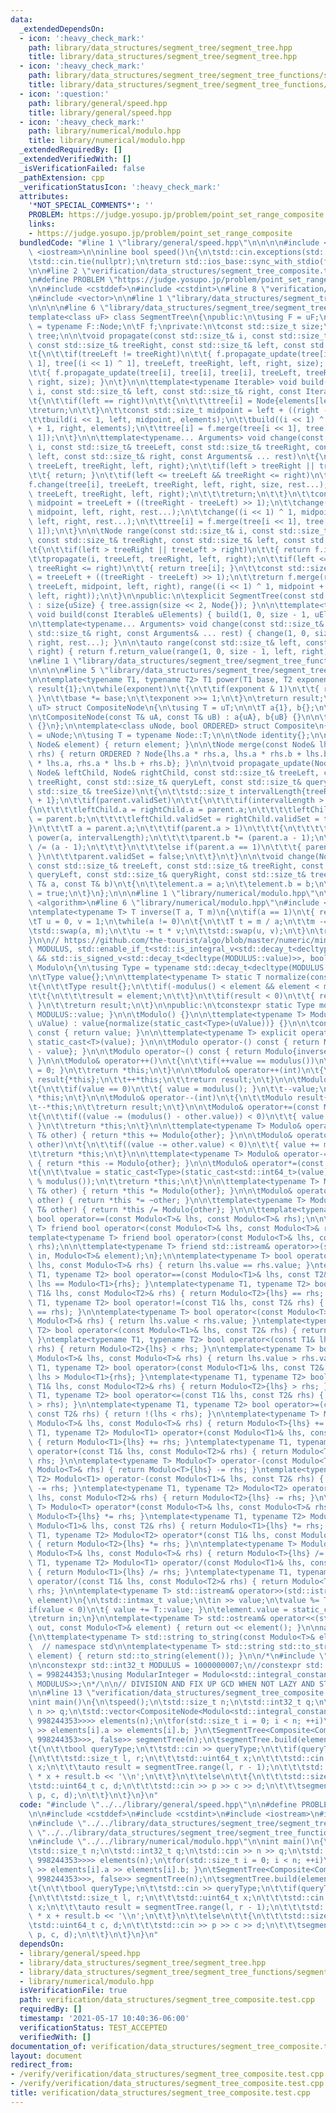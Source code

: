 ```yaml
---
data:
  _extendedDependsOn:
  - icon: ':heavy_check_mark:'
    path: library/data_structures/segment_tree/segment_tree.hpp
    title: library/data_structures/segment_tree/segment_tree.hpp
  - icon: ':heavy_check_mark:'
    path: library/data_structures/segment_tree/segment_tree_functions/segment_tree_composite.hpp
    title: library/data_structures/segment_tree/segment_tree_functions/segment_tree_composite.hpp
  - icon: ':question:'
    path: library/general/speed.hpp
    title: library/general/speed.hpp
  - icon: ':heavy_check_mark:'
    path: library/numerical/modulo.hpp
    title: library/numerical/modulo.hpp
  _extendedRequiredBy: []
  _extendedVerifiedWith: []
  _isVerificationFailed: false
  _pathExtension: cpp
  _verificationStatusIcon: ':heavy_check_mark:'
  attributes:
    '*NOT_SPECIAL_COMMENTS*': ''
    PROBLEM: https://judge.yosupo.jp/problem/point_set_range_composite
    links:
    - https://judge.yosupo.jp/problem/point_set_range_composite
  bundledCode: "#line 1 \"library/general/speed.hpp\"\n\n\n\n#include <ios>\n#include\
    \ <iostream>\n\ninline bool speed()\n{\n\tstd::cin.exceptions(std::istream::failbit);\n\
    \tstd::cin.tie(nullptr);\n\treturn std::ios_base::sync_with_stdio(false);\n}\n\
    \n\n#line 2 \"verification/data_structures/segment_tree_composite.test.cpp\"\n\
    \n#define PROBLEM \"https://judge.yosupo.jp/problem/point_set_range_composite\"\
    \n\n#include <cstddef>\n#include <cstdint>\n#line 8 \"verification/data_structures/segment_tree_composite.test.cpp\"\
    \n#include <vector>\n\n#line 1 \"library/data_structures/segment_tree/segment_tree.hpp\"\
    \n\n\n\n#line 6 \"library/data_structures/segment_tree/segment_tree.hpp\"\n\n\
    template<class uF> class SegmentTree\n{\npublic:\n\tusing F = uF;\n\tusing Node\
    \ = typename F::Node;\n\tF f;\nprivate:\n\tconst std::size_t size;\n\tstd::vector<Node>\
    \ tree;\n\n\tvoid propagate(const std::size_t& i, const std::size_t& treeLeft,\
    \ const std::size_t& treeRight, const std::size_t& left, const std::size_t& right)\n\
    \t{\n\t\tif(treeLeft != treeRight)\n\t\t{ f.propagate_update(tree[i], tree[i <<\
    \ 1], tree[(i << 1) ^ 1], treeLeft, treeRight, left, right, size); }\n\t\telse\n\
    \t\t{ f.propagate_update(tree[i], tree[i], tree[i], treeLeft, treeRight, left,\
    \ right, size); }\n\t}\n\n\ttemplate<typename Iterable> void build(const std::size_t&\
    \ i, const std::size_t& left, const std::size_t& right, const Iterable& elements)\n\
    \t{\n\t\tif(left == right)\n\t\t{\n\t\t\ttree[i] = Node{elements[left]};\n\t\t\
    \treturn;\n\t\t}\n\t\tconst std::size_t midpoint = left + ((right - left) >> 1);\n\
    \t\tbuild(i << 1, left, midpoint, elements);\n\t\tbuild((i << 1) ^ 1, midpoint\
    \ + 1, right, elements);\n\t\ttree[i] = f.merge(tree[i << 1], tree[(i << 1) ^\
    \ 1]);\n\t}\n\n\ttemplate<typename... Arguments> void change(const std::size_t&\
    \ i, const std::size_t& treeLeft, const std::size_t& treeRight, const std::size_t&\
    \ left, const std::size_t& right, const Arguments& ... rest)\n\t{\n\t\tpropagate(i,\
    \ treeLeft, treeRight, left, right);\n\t\tif(left > treeRight || treeLeft > right)\n\
    \t\t{ return; }\n\t\tif(left <= treeLeft && treeRight <= right)\n\t\t{\n\t\t\t\
    f.change(tree[i], treeLeft, treeRight, left, right, size, rest...);\n\t\t\tpropagate(i,\
    \ treeLeft, treeRight, left, right);\n\t\t\treturn;\n\t\t}\n\t\tconst std::size_t\
    \ midpoint = treeLeft + ((treeRight - treeLeft) >> 1);\n\t\tchange(i << 1, treeLeft,\
    \ midpoint, left, right, rest...);\n\t\tchange((i << 1) ^ 1, midpoint + 1, treeRight,\
    \ left, right, rest...);\n\t\ttree[i] = f.merge(tree[i << 1], tree[(i << 1) ^\
    \ 1]);\n\t}\n\n\tNode range(const std::size_t& i, const std::size_t& treeLeft,\
    \ const std::size_t& treeRight, const std::size_t& left, const std::size_t& right)\n\
    \t{\n\t\tif(left > treeRight || treeLeft > right)\n\t\t{ return f.identity; }\n\
    \t\tpropagate(i, treeLeft, treeRight, left, right);\n\t\tif(left <= treeLeft &&\
    \ treeRight <= right)\n\t\t{ return tree[i]; }\n\t\tconst std::size_t midpoint\
    \ = treeLeft + ((treeRight - treeLeft) >> 1);\n\t\treturn f.merge(range(i << 1,\
    \ treeLeft, midpoint, left, right), range((i << 1) ^ 1, midpoint + 1, treeRight,\
    \ left, right));\n\t}\n\npublic:\n\texplicit SegmentTree(const std::size_t& uSize)\
    \ : size{uSize} { tree.assign(size << 2, Node{}); }\n\n\ttemplate<typename Iterable>\
    \ void build(const Iterable& uElements) { build(1, 0, size - 1, uElements); }\n\
    \n\ttemplate<typename... Arguments> void change(const std::size_t& left, const\
    \ std::size_t& right, const Arguments& ... rest) { change(1, 0, size - 1, left,\
    \ right, rest...); }\n\n\tauto range(const std::size_t& left, const std::size_t&\
    \ right) { return f.return_value(range(1, 0, size - 1, left, right)); }\n};\n\n\
    \n#line 1 \"library/data_structures/segment_tree/segment_tree_functions/segment_tree_composite.hpp\"\
    \n\n\n\n#line 5 \"library/data_structures/segment_tree/segment_tree_functions/segment_tree_composite.hpp\"\
    \n\ntemplate<typename T1, typename T2> T1 power(T1 base, T2 exponent)\n{\n\tT1\
    \ result{1};\n\twhile(exponent)\n\t{\n\t\tif(exponent & 1)\n\t\t{ result *= base;\
    \ }\n\t\tbase *= base;\n\t\texponent >>= 1;\n\t}\n\treturn result;\n}\n\ntemplate<typename\
    \ uT> struct CompositeNode\n{\n\tusing T = uT;\n\n\tT a{1}, b{};\n\tbool validSet{};\n\
    \n\tCompositeNode(const T& uA, const T& uB) : a{uA}, b{uB} {}\n\n\tCompositeNode()\
    \ {}\n};\n\ntemplate<class uNode, bool ORDERED> struct Composite\n{\n\tusing Node\
    \ = uNode;\n\tusing T = typename Node::T;\n\n\tNode identity{};\n\n\tNode return_value(const\
    \ Node& element) { return element; }\n\n\tNode merge(const Node& lhs, const Node&\
    \ rhs) { return ORDERED ? Node{lhs.a * rhs.a, lhs.a * rhs.b + lhs.b} : Node{rhs.a\
    \ * lhs.a, rhs.a * lhs.b + rhs.b}; }\n\n\tvoid propagate_update(Node& parent,\
    \ Node& leftChild, Node& rightChild, const std::size_t& treeLeft, const std::size_t&\
    \ treeRight, const std::size_t& queryLeft, const std::size_t& queryRight, const\
    \ std::size_t& treeSize)\n\t{\n\t\tstd::size_t intervalLength{treeRight - treeLeft\
    \ + 1};\n\t\tif(parent.validSet)\n\t\t{\n\t\t\tif(intervalLength > 1)\n\t\t\t\
    {\n\t\t\t\tleftChild.a = rightChild.a = parent.a;\n\t\t\t\tleftChild.b = rightChild.b\
    \ = parent.b;\n\t\t\t\tleftChild.validSet = rightChild.validSet = true;\n\t\t\t\
    }\n\t\t\tT a = parent.a;\n\t\t\tif(parent.a > 1)\n\t\t\t{\n\t\t\t\tparent.a =\
    \ power(a, intervalLength);\n\t\t\t\tparent.b *= (parent.a - 1);\n\t\t\t\tparent.b\
    \ /= (a - 1);\n\t\t\t}\n\t\t\telse if(parent.a == 1)\n\t\t\t{ parent.b *= intervalLength;\
    \ }\n\t\t\tparent.validSet = false;\n\t\t}\n\t}\n\n\tvoid change(Node& element,\
    \ const std::size_t& treeLeft, const std::size_t& treeRight, const std::size_t&\
    \ queryLeft, const std::size_t& queryRight, const std::size_t& treeSize, const\
    \ T& a, const T& b)\n\t{\n\t\telement.a = a;\n\t\telement.b = b;\n\t\telement.validSet\
    \ = true;\n\t}\n};\n\n\n#line 1 \"library/numerical/modulo.hpp\"\n\n\n\n#include\
    \ <algorithm>\n#line 6 \"library/numerical/modulo.hpp\"\n#include <type_traits>\n\
    \ntemplate<typename T> T inverse(T a, T m)\n{\n\tif(a == 1)\n\t{ return 1; }\n\
    \tT u = 0, v = 1;\n\twhile(a != 0)\n\t{\n\t\tT t = m / a;\n\t\tm -= t * a;\n\t\
    \tstd::swap(a, m);\n\t\tu -= t * v;\n\t\tstd::swap(u, v);\n\t}\n\treturn u;\n\
    }\n\n// https://github.com/the-tourist/algo/blob/master/numeric/mint.cpp\ntemplate<typename\
    \ MODULUS, std::enable_if_t<std::is_integral_v<std::decay_t<decltype(MODULUS::value)>>\
    \ && std::is_signed_v<std::decay_t<decltype(MODULUS::value)>>, bool> = true> class\
    \ Modulo\n{\n\tusing Type = typename std::decay_t<decltype(MODULUS::value)>;\n\
    \n\tType value{};\n\n\ttemplate<typename T> static T normalize(const T& element)\n\
    \t{\n\t\tType result{};\n\t\tif(-modulus() < element && element < modulus())\n\
    \t\t{\n\t\t\tresult = element;\n\t\t}\n\t\tif(result < 0)\n\t\t{ result += modulus();\
    \ }\n\t\treturn result;\n\t}\n\npublic:\n\tconstexpr static Type modulus() { return\
    \ MODULUS::value; }\n\n\tModulo() {}\n\n\ttemplate<typename T> Modulo(const T&\
    \ uValue) : value{normalize(static_cast<Type>(uValue))} {}\n\n\tconst Type& operator()()\
    \ const { return value; }\n\n\ttemplate<typename T> explicit operator T() { return\
    \ static_cast<T>(value); }\n\n\tModulo operator-() const { return Modulo{modulus()\
    \ - value}; }\n\n\tModulo operator~() const { return Modulo{inverse(value, modulus())};\
    \ }\n\n\tModulo& operator++()\n\t{\n\t\tif(++value == modulus())\n\t\t{ value\
    \ = 0; }\n\t\treturn *this;\n\t}\n\n\tModulo& operator++(int)\n\t{\n\t\tModulo\
    \ result{*this};\n\t\t++*this;\n\t\treturn result;\n\t}\n\n\tModulo& operator--()\n\
    \t{\n\t\tif(value == 0)\n\t\t{ value = modulus(); }\n\t\t--value;\n\t\treturn\
    \ *this;\n\t}\n\n\tModulo& operator--(int)\n\t{\n\t\tModulo result{*this};\n\t\
    \t--*this;\n\t\treturn result;\n\t}\n\n\tModulo& operator+=(const Modulo& other)\n\
    \t{\n\t\tif((value -= (modulus() - other.value)) < 0)\n\t\t{ value += modulus();\
    \ }\n\t\treturn *this;\n\t}\n\n\ttemplate<typename T> Modulo& operator+=(const\
    \ T& other) { return *this += Modulo{other}; }\n\n\tModulo& operator-=(const Modulo&\
    \ other)\n\t{\n\t\tif((value -= other.value) < 0)\n\t\t{ value += modulus(); }\n\
    \t\treturn *this;\n\t}\n\n\ttemplate<typename T> Modulo& operator-=(const T& other)\
    \ { return *this -= Modulo{other}; }\n\n\tModulo& operator*=(const Modulo& other)\n\
    \t{\n\t\tvalue = static_cast<Type>(static_cast<std::int64_t>(value) * other.value\
    \ % modulus());\n\t\treturn *this;\n\t}\n\n\ttemplate<typename T> Modulo& operator*=(const\
    \ T& other) { return *this *= Modulo{other}; }\n\n\tModulo& operator/=(const Modulo&\
    \ other) { return *this *= ~other; }\n\n\ttemplate<typename T> Modulo& operator/=(const\
    \ T& other) { return *this /= Modulo{other}; }\n\n\ttemplate<typename T> friend\
    \ bool operator==(const Modulo<T>& lhs, const Modulo<T>& rhs);\n\n\ttemplate<typename\
    \ T> friend bool operator<(const Modulo<T>& lhs, const Modulo<T>& rhs);\n\n\t\
    template<typename T> friend bool operator>(const Modulo<T>& lhs, const Modulo<T>&\
    \ rhs);\n\n\ttemplate<typename T> friend std::istream& operator>>(std::istream&\
    \ in, Modulo<T>& element);\n};\n\ntemplate<typename T> bool operator==(const Modulo<T>&\
    \ lhs, const Modulo<T>& rhs) { return lhs.value == rhs.value; }\ntemplate<typename\
    \ T1, typename T2> bool operator==(const Modulo<T1>& lhs, const T2& rhs) { return\
    \ lhs == Modulo<T1>{rhs}; }\ntemplate<typename T1, typename T2> bool operator==(const\
    \ T1& lhs, const Modulo<T2>& rhs) { return Modulo<T2>{lhs} == rhs; }\n\ntemplate<typename\
    \ T1, typename T2> bool operator!=(const T1& lhs, const T2& rhs) { return !(lhs\
    \ == rhs); }\n\ntemplate<typename T> bool operator<(const Modulo<T>& lhs, const\
    \ Modulo<T>& rhs) { return lhs.value < rhs.value; }\ntemplate<typename T1, typename\
    \ T2> bool operator<(const Modulo<T1>& lhs, const T2& rhs) { return lhs < Modulo<T1>{rhs};\
    \ }\ntemplate<typename T1, typename T2> bool operator<(const T1& lhs, const Modulo<T2>&\
    \ rhs) { return Modulo<T2>{lhs} < rhs; }\n\ntemplate<typename T> bool operator>(const\
    \ Modulo<T>& lhs, const Modulo<T>& rhs) { return lhs.value > rhs.value; }\ntemplate<typename\
    \ T1, typename T2> bool operator>(const Modulo<T1>& lhs, const T2& rhs) { return\
    \ lhs > Modulo<T1>{rhs}; }\ntemplate<typename T1, typename T2> bool operator>(const\
    \ T1& lhs, const Modulo<T2>& rhs) { return Modulo<T2>{lhs} > rhs; }\n\ntemplate<typename\
    \ T1, typename T2> bool operator<=(const T1& lhs, const T2& rhs) { return !(lhs\
    \ > rhs); }\n\ntemplate<typename T1, typename T2> bool operator>=(const T1& lhs,\
    \ const T2& rhs) { return !(lhs < rhs); }\n\ntemplate<typename T> Modulo<T> operator+(const\
    \ Modulo<T>& lhs, const Modulo<T>& rhs) { return Modulo<T>{lhs} += rhs; }\ntemplate<typename\
    \ T1, typename T2> Modulo<T1> operator+(const Modulo<T1>& lhs, const T2& rhs)\
    \ { return Modulo<T1>{lhs} += rhs; }\ntemplate<typename T1, typename T2> Modulo<T2>\
    \ operator+(const T1& lhs, const Modulo<T2>& rhs) { return Modulo<T2>{lhs} +=\
    \ rhs; }\n\ntemplate<typename T> Modulo<T> operator-(const Modulo<T>& lhs, const\
    \ Modulo<T>& rhs) { return Modulo<T>{lhs} -= rhs; }\ntemplate<typename T1, typename\
    \ T2> Modulo<T1> operator-(const Modulo<T1>& lhs, const T2& rhs) { return Modulo<T1>{lhs}\
    \ -= rhs; }\ntemplate<typename T1, typename T2> Modulo<T2> operator-(const T1&\
    \ lhs, const Modulo<T2>& rhs) { return Modulo<T2>{lhs} -= rhs; }\n\ntemplate<typename\
    \ T> Modulo<T> operator*(const Modulo<T>& lhs, const Modulo<T>& rhs) { return\
    \ Modulo<T>{lhs} *= rhs; }\ntemplate<typename T1, typename T2> Modulo<T1> operator*(const\
    \ Modulo<T1>& lhs, const T2& rhs) { return Modulo<T1>{lhs} *= rhs; }\ntemplate<typename\
    \ T1, typename T2> Modulo<T2> operator*(const T1& lhs, const Modulo<T2>& rhs)\
    \ { return Modulo<T2>{lhs} *= rhs; }\n\ntemplate<typename T> Modulo<T> operator/(const\
    \ Modulo<T>& lhs, const Modulo<T>& rhs) { return Modulo<T>{lhs} /= rhs; }\ntemplate<typename\
    \ T1, typename T2> Modulo<T1> operator/(const Modulo<T1>& lhs, const T2& rhs)\
    \ { return Modulo<T1>{lhs} /= rhs; }\ntemplate<typename T1, typename T2> Modulo<T2>\
    \ operator/(const T1& lhs, const Modulo<T2>& rhs) { return Modulo<T2>{lhs} /=\
    \ rhs; }\n\ntemplate<typename T> std::istream& operator>>(std::istream& in, Modulo<T>&\
    \ element)\n{\n\tstd::intmax_t value;\n\tin >> value;\n\tvalue %= T::value;\n\t\
    if(value < 0)\n\t{ value += T::value; }\n\telement.value = static_cast<decltype(T::value)>(value);\n\
    \treturn in;\n}\n\ntemplate<typename T> std::ostream& operator<<(std::ostream&\
    \ out, const Modulo<T>& element) { return out << element(); }\n\nnamespace std\n\
    {\n\ttemplate<typename T> std::string to_string(const Modulo<T>& element);\n}\
    \  // namespace std\n\ntemplate<typename T> std::string std::to_string(const Modulo<T>&\
    \ element) { return std::to_string(element()); }\n\n/*\n#include \"numerical/modulo.hpp\"\
    \n\nconstexpr std::int32_t MODULUS = 1000000007;\n//constexpr std::int32_t MODULUS\
    \ = 998244353;\nusing ModularInteger = Modulo<std::integral_constant<std::decay_t<decltype(MODULUS)>,\
    \ MODULUS>>;\n*/\n\n// DIVISION AND FIX UP GCD WHEN NOT LAZY AND STATIC ASSERTIONS\n\
    \n\n#line 13 \"verification/data_structures/segment_tree_composite.test.cpp\"\n\
    \nint main()\n{\n\tspeed();\n\tstd::size_t n;\n\tstd::int32_t q;\n\tstd::cin >>\
    \ n >> q;\n\tstd::vector<CompositeNode<Modulo<std::integral_constant<std::decay_t<decltype(998244353)>,\
    \ 998244353>>>> elements(n);\n\tfor(std::size_t i = 0; i < n; ++i)\n\t{ std::cin\
    \ >> elements[i].a >> elements[i].b; }\n\tSegmentTree<Composite<CompositeNode<Modulo<std::integral_constant<std::decay_t<decltype(998244353)>,\
    \ 998244353>>>, false>> segmentTree(n);\n\tsegmentTree.build(elements);\n\twhile(q--)\n\
    \t{\n\t\tbool queryType;\n\t\tstd::cin >> queryType;\n\t\tif(queryType)\n\t\t\
    {\n\t\t\tstd::size_t l, r;\n\t\t\tstd::uint64_t x;\n\t\t\tstd::cin >> l >> r >>\
    \ x;\n\t\t\tauto result = segmentTree.range(l, r - 1);\n\t\t\tstd::cout << result.a\
    \ * x + result.b << '\\n';\n\t\t}\n\t\telse\n\t\t{\n\t\t\tstd::size_t p;\n\t\t\
    \tstd::uint64_t c, d;\n\t\t\tstd::cin >> p >> c >> d;\n\t\t\tsegmentTree.change(p,\
    \ p, c, d);\n\t\t}\n\t}\n}\n"
  code: "#include \"../../library/general/speed.hpp\"\n\n#define PROBLEM \"https://judge.yosupo.jp/problem/point_set_range_composite\"\
    \n\n#include <cstddef>\n#include <cstdint>\n#include <iostream>\n#include <vector>\n\
    \n#include \"../../library/data_structures/segment_tree/segment_tree.hpp\"\n#include\
    \ \"../../library/data_structures/segment_tree/segment_tree_functions/segment_tree_composite.hpp\"\
    \n#include \"../../library/numerical/modulo.hpp\"\n\nint main()\n{\n\tspeed();\n\
    \tstd::size_t n;\n\tstd::int32_t q;\n\tstd::cin >> n >> q;\n\tstd::vector<CompositeNode<Modulo<std::integral_constant<std::decay_t<decltype(998244353)>,\
    \ 998244353>>>> elements(n);\n\tfor(std::size_t i = 0; i < n; ++i)\n\t{ std::cin\
    \ >> elements[i].a >> elements[i].b; }\n\tSegmentTree<Composite<CompositeNode<Modulo<std::integral_constant<std::decay_t<decltype(998244353)>,\
    \ 998244353>>>, false>> segmentTree(n);\n\tsegmentTree.build(elements);\n\twhile(q--)\n\
    \t{\n\t\tbool queryType;\n\t\tstd::cin >> queryType;\n\t\tif(queryType)\n\t\t\
    {\n\t\t\tstd::size_t l, r;\n\t\t\tstd::uint64_t x;\n\t\t\tstd::cin >> l >> r >>\
    \ x;\n\t\t\tauto result = segmentTree.range(l, r - 1);\n\t\t\tstd::cout << result.a\
    \ * x + result.b << '\\n';\n\t\t}\n\t\telse\n\t\t{\n\t\t\tstd::size_t p;\n\t\t\
    \tstd::uint64_t c, d;\n\t\t\tstd::cin >> p >> c >> d;\n\t\t\tsegmentTree.change(p,\
    \ p, c, d);\n\t\t}\n\t}\n}\n"
  dependsOn:
  - library/general/speed.hpp
  - library/data_structures/segment_tree/segment_tree.hpp
  - library/data_structures/segment_tree/segment_tree_functions/segment_tree_composite.hpp
  - library/numerical/modulo.hpp
  isVerificationFile: true
  path: verification/data_structures/segment_tree_composite.test.cpp
  requiredBy: []
  timestamp: '2021-05-17 10:40:36-06:00'
  verificationStatus: TEST_ACCEPTED
  verifiedWith: []
documentation_of: verification/data_structures/segment_tree_composite.test.cpp
layout: document
redirect_from:
- /verify/verification/data_structures/segment_tree_composite.test.cpp
- /verify/verification/data_structures/segment_tree_composite.test.cpp.html
title: verification/data_structures/segment_tree_composite.test.cpp
---
```

